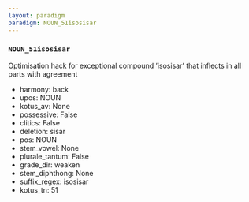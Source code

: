 ```yaml
---
layout: paradigm
paradigm: NOUN_51isosisar
---
```

### ` NOUN_51isosisar `

Optimisation hack for exceptional compound ’isosisar’ that inflects in all parts with agreement
* harmony: back
* upos: NOUN
* kotus_av: None
* possessive: False
* clitics: False
* deletion: sisar
* pos: NOUN
* stem_vowel: None
* plurale_tantum: False
* grade_dir: weaken
* stem_diphthong: None
* suffix_regex: isosisar
* kotus_tn: 51
